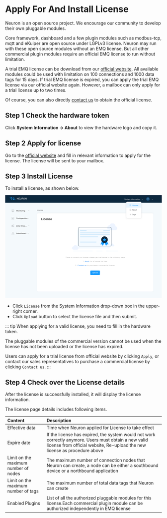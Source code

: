 # Apply For And Install License

Neuron is an open source project. We encourage our community to develop their own pluggable modules.

Core framework, dashboard and a few plugin modules such as modbus-tcp, mqtt and eKuiper are open source under LGPLv3 license. Neuron may run with these open source modules without an EMQ license. But all other commercial plugin modules require an official EMQ license to run without limitation.

A trial EMQ license can be download from our [official website](https://www.emqx.com/en/apply-licenses/neuron). All available modules could be used with limitation on 100 connections and 1000 data tags for 15 days. If trial EMQ license is expired, you can apply the trial EMQ license via our official website again. However, a mailbox can only apply for a trial license up to two times.

Of course, you can also directly [contact us](https://www.emqx.com/en/contact?product=neuron) to obtain the official license.

## Step 1 Check the hardware token

Click **System Information -> About** to view the hardware logo and copy it.

## Step 2 Apply for license

Go to the [official website](https://www.emqx.com/en/apply-licenses/neuron) and fill in relevant information to apply for the license. The license will be sent to your mailbox.

## Step 3 Install License

To install a license, as shown below.

![license-null](./assets/license-null.png)

* Click `License` from the System Information drop-down box in the upper-right corner.
* Click `Upload` button to select the license file and then submit.

::: tip
When applying for a valid license, you need to fill in the hardware token.

The pluggable modules of the commercial version cannot be used when the license has not been uploaded or the license has expired.

Users can apply for a trial license from official website by clicking `Apply`, or contact our sales representatives to purchase a commercial license by clicking `Contact us`.
:::

## Step 4 Check over the License details

After the license is successfully installed, it will display the license information.

The license page details includes following items.

|Content|Description|
| :----------- | :----------------------------------- | 
| Effective data | Time when Neuron applied for License to take effect |
| Expire date | If the license has expired, the system would not work correctly anymore. Users must obtain a new valid license from official website, Re-upload the new license as procedure above |
| Limit on the maximum number of nodes | The maximum number of connection nodes that Neuron can create, a node can be either a southbound device or a northbound application |
| Limit on the maximum number of tags | The maximum number of total data tags that Neuron can create |
| Enabled Plugins | List of all the authorized pluggable modules for this license.Each commercial plugin module can be authorized independently in EMQ license |

